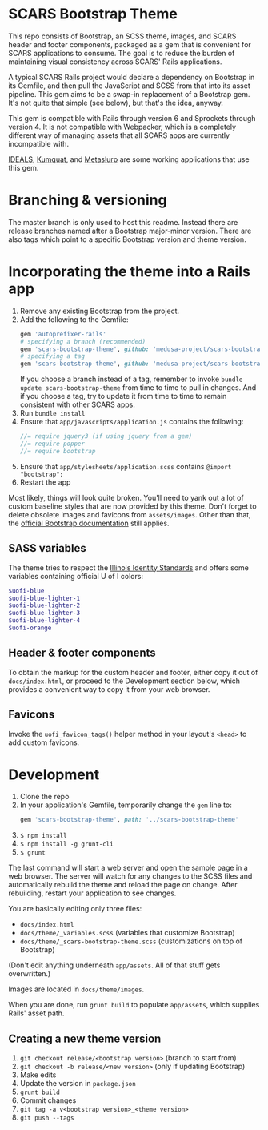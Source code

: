 # SCARS Bootstrap Theme

This repo consists of Bootstrap, an SCSS theme, images, and SCARS header and
footer components, packaged as a gem that is convenient for SCARS applications
to consume. The goal is to reduce the burden of maintaining visual consistency
across SCARS' Rails applications.

A typical SCARS Rails project would declare a dependency on Bootstrap in its
Gemfile, and then pull the JavaScript and SCSS from that into its asset
pipeline. This gem aims to be a swap-in replacement of a Bootstrap gem. It's
not quite that simple (see below), but that's the idea, anyway.

This gem is compatible with Rails through version 6 and Sprockets through
version 4. It is not compatible with Webpacker, which is a completely
different way of managing assets that all SCARS apps are currently
incompatible with.

[IDEALS](https://github.com/medusa-project/ideals),
[Kumquat](https://github.com/medusa-project/kumquat),
and [Metaslurp](https://github.com/medusa-project/metaslurp) are some working
applications that use this gem.

# Branching & versioning

The master branch is only used to host this readme. Instead there are release
branches named after a Bootstrap major-minor version. There are also tags which
point to a specific Bootstrap version and theme version.

# Incorporating the theme into a Rails app

1. Remove any existing Bootstrap from the project.
2. Add the following to the Gemfile:
   ```ruby
   gem 'autoprefixer-rails'
   # specifying a branch (recommended)
   gem 'scars-bootstrap-theme', github: 'medusa-project/scars-bootstrap-theme', branch: 'release/bootstrap-4.4'
   # specifying a tag
   gem 'scars-bootstrap-theme', github: 'medusa-project/scars-bootstrap-theme', tag:  'v4.4.1_1.0'
   ```
   If you choose a branch instead of a tag, remember to invoke
   `bundle update scars-bootstrap-theme` from time to time to pull in changes.
   And if you choose a tag, try to update it from time to time to remain
   consistent with other SCARS apps.
3. Run `bundle install`
4. Ensure that `app/javascripts/application.js` contains the following:
   ```javascript
   //= require jquery3 (if using jquery from a gem)
   //= require popper
   //= require bootstrap
   ```
5. Ensure that `app/stylesheets/application.scss` contains
   `@import "bootstrap";`
6. Restart the app

Most likely, things will look quite broken. You'll need to yank out a lot of
custom baseline styles that are now provided by this theme. Don't forget to
delete obsolete images and favicons from `assets/images`. Other than that, the
[official Bootstrap documentation](https://getbootstrap.com/docs/) still
applies.

## SASS variables

The theme tries to respect the [Illinois Identity Standards](https://brand.illinois.edu/logos-and-colors.html) and offers some variables containing
official U of I colors:

```scss
$uofi-blue
$uofi-blue-lighter-1
$uofi-blue-lighter-2
$uofi-blue-lighter-3
$uofi-blue-lighter-4
$uofi-orange
```

## Header & footer components

To obtain the markup for the custom header and footer, either copy it
out of `docs/index.html`, or proceed to the Development section below, which
provides a convenient way to copy it from your web browser.

## Favicons

Invoke the `uofi_favicon_tags()` helper method in your layout's `<head>` to add
custom favicons.

# Development

1. Clone the repo
2. In your application's Gemfile, temporarily change the `gem` line to:
   ```ruby
   gem 'scars-bootstrap-theme', path: '../scars-bootstrap-theme'
   ```
3. `$ npm install`
4. `$ npm install -g grunt-cli`
5. `$ grunt`

The last command will start a web server and open the sample page in a web
browser. The server will watch for any changes to the SCSS files and
automatically rebuild the theme and reload the page on change. After
rebuilding, restart your application to see changes.

You are basically editing only three files:

* `docs/index.html`
* `docs/theme/_variables.scss` (variables that customize Bootstrap)
* `docs/theme/_scars-bootstrap-theme.scss` (customizations on top of Bootstrap)

(Don't edit anything underneath `app/assets`. All of that stuff gets
overwritten.)

Images are located in `docs/theme/images`.

When you are done, run `grunt build` to populate `app/assets`, which supplies
Rails' asset path.

## Creating a new theme version

1. `git checkout release/<bootstrap version>` (branch to start from)
2. `git checkout -b release/<new version>` (only if updating Bootstrap)
3. Make edits
4. Update the version in `package.json`
5. `grunt build`
6. Commit changes
7. `git tag -a v<bootstrap version>_<theme version>`
8. `git push --tags`

